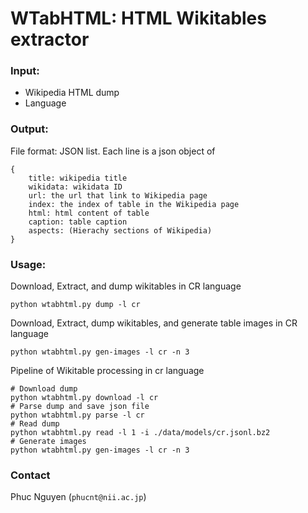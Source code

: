 # WTabHTML: HTML Wikitables extractor 

### Input:
- Wikipedia HTML dump
- Language

### Output:
File format: JSON list. Each line is a json object of
```
{
    title: wikipedia title
    wikidata: wikidata ID
    url: the url that link to Wikipedia page
    index: the index of table in the Wikipedia page
    html: html content of table
    caption: table caption
    aspects: (Hierachy sections of Wikipedia)  
}
```

### Usage:
Download, Extract, and dump wikitables in CR language
```shell
python wtabhtml.py dump -l cr
```

Download, Extract, dump wikitables, and generate table images in CR language
```shell
python wtabhtml.py gen-images -l cr -n 3
```

Pipeline of Wikitable processing in cr language
```shell
# Download dump
python wtabhtml.py download -l cr
# Parse dump and save json file
python wtabhtml.py parse -l cr
# Read dump
python wtabhtml.py read -l 1 -i ./data/models/cr.jsonl.bz2
# Generate images
python wtabhtml.py gen-images -l cr -n 3
```

### Contact
Phuc Nguyen (`phucnt@nii.ac.jp`)
